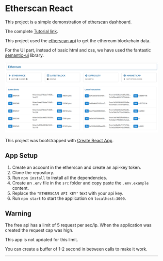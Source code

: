 # Etherscan React

This project is a simple demonstration of [etherscan](https://etherscan.io) dashboard.

The complete [Tutorial link](https://schadokar.dev/posts/create-your-own-etherscan-with-react-in-5-minutes/).

This project used the [etherscan api](https://etherscan.io/apis) to get the ethereum blockchain data.

For the UI part, instead of basic html and css, we have used the fantastic [semantic-ui](https://react.semantic-ui.com/) library.

<img src="public/etherscan.PNG">

This project was bootstrapped with [Create React App](https://github.com/facebook/create-react-app).

## App Setup

1. Create an account in the etherscan and create an api-key token.
2. Clone the repository.
3. Run `npm install` to install all the dependencies.
4. Create an `.env` file in the `src` folder and copy paste the `.env.example` content.
5. Replace the `"ETHERSCAN API KEY"` text with your api key.
6. Run `npm start` to start the application on `localhost:3000`.

## Warning

The free api has a limit of 5 request per sec/ip. When the application was created the request cap was high.

This app is not updated for this limit.

You can create a buffer of 1-2 second in between calls to make it work.

---
